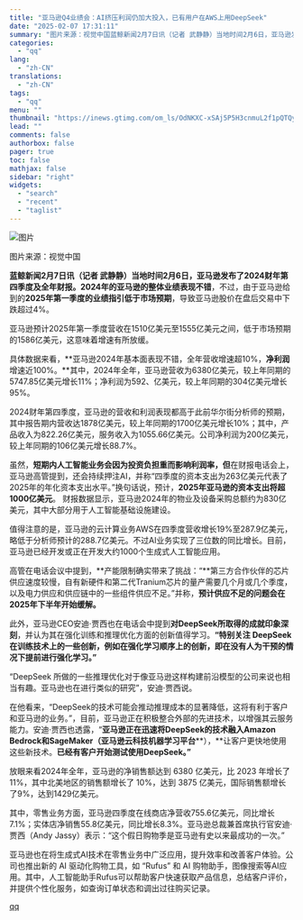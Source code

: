 ```yaml
---
title: "亚马逊Q4业绩会：AI挤压利润仍加大投入，已有用户在AWS上用DeepSeek"
date: "2025-02-07 17:31:11"
summary: "图片来源：视觉中国蓝鲸新闻2月7日讯（记者 武静静）当地时间2月6日，亚马逊发布了2024财年第四季..."
categories:
  - "qq"
lang:
  - "zh-CN"
translations:
  - "zh-CN"
tags:
  - "qq"
menu: ""
thumbnail: "https://inews.gtimg.com/om_ls/OdNKXC-xSAj5P5H3cnmuL2f1pQTQyvMNSwmy4FoSrZQHgAA_640360/0"
lead: ""
comments: false
authorbox: false
pager: true
toc: false
mathjax: false
sidebar: "right"
widgets:
  - "search"
  - "recent"
  - "taglist"
---
```


![图片](https://inews.gtimg.com/om_bt/OvapW0GcPxGXsRaRJrWBLksI2yBMLUkHouuYAfriLfk9oAA/641)

图片来源：视觉中国

**蓝鲸新闻2月7日讯（记者 武静静）**当地时间2月6日，亚马逊发布了2024财年第四季度及全年财报。2024年的亚马逊的**整体业绩表现不错**，不过，由于亚马逊给到的**2025年第一季度的业绩指引低于市场预期**，导致亚马逊股价在盘后交易中下跌超过4%。

亚马逊预计2025年第一季度营收在1510亿美元至1555亿美元之间，低于市场预期的1586亿美元，这意味着增速有所放缓。

具体数据来看，**亚马逊2024年基本面表现不错，全年营收增速超10%，****净利润****增速近100%。**其中，2024年全年，亚马逊营收为6380亿美元，较上年同期的5747.85亿美元增长11%；净利润为592、亿美元，较上年同期的304亿美元增长95%。

2024财年第四季度，亚马逊的营收和利润表现都高于此前华尔街分析师的预期，其中报告期内营收达1878亿美元，较上年同期的1700亿美元增长10%；其中，产品收入为822.26亿美元，服务收入为1055.66亿美元。公司净利润为200亿美元，较上年同期的106亿美元增长88.7%。

虽然，**短期内人工智能业务会因为投资负担重而影响利润率，但**在财报电话会上，亚马逊高管提到，还会持续押注AI，并称“四季度的资本支出为263亿美元代表了2025年的年化资本支出水平。”换句话说，预计，**2025年亚马逊的资本支出将超1000亿美元**。 财报数据显示，亚马逊2024年的物业及设备采购总额约为830亿美元，其中大部分用于人工智能基础设施建设。

值得注意的是，亚马逊的云计算业务AWS在四季度营收增长19%至287.9亿美元，略低于分析师预计的288.7亿美元。不过AI业务实现了三位数的同比增长。目前，亚马逊已经开发或正在开发大约1000个生成式人工智能应用。

高管在电话会议中提到，**产能限制确实带来了挑战：“**第三方合作伙伴的芯片供应速度较慢，自有新硬件和第二代Tranium芯片的量产需要几个月或几个季度，以及电力供应和供应链中的一些组件供应不足。”并称，**预计供应不足的问题会在2025年下半年开始缓解。**

此外，亚马逊CEO安迪·贾西也在电话会中提到**对DeepSeek所取得的成就印象深刻**，并认为其在强化训练和推理优化方面的创新值得学习。**“特别关注 DeepSeek 在训练技术上的一些创新，例如在****强化学习****顺序上的创新，即在没有人为干预的情况下提前进行强化学习。”**

“DeepSeek 所做的一些推理优化对于像亚马逊这样构建前沿模型的公司来说也相当有趣。亚马逊也在进行类似的研究”，安迪·贾西说。

在他看来，“DeepSeek的技术可能会推动推理成本的显著降低，这将有利于客户和亚马逊的业务。”，目前，亚马逊正在积极整合外部的先进技术，以增强其云服务能力。安迪·贾西也透露，“**亚马逊正在迅速将DeepSeek的技术融入Amazon Bedrock和SageMaker（亚马逊****云科技****机器学习平台****），**让客户更快地使用这些新技术。**已经有客户开始测试使用DeepSeek。”**

放眼来看2024年全年，亚马逊的净销售额达到 6380 亿美元，比 2023 年增长了 11%，其中北美地区的销售额增长了 10%，达到 3875 亿美元，国际销售额增长了9%，达到1429亿美元。

其中，零售业务方面，亚马逊四季度在线商店净营收755.6亿美元，同比增长7.1%；实体店净销售55.8亿美元，同比增长8.3%。亚马逊总裁兼首席执行官安迪·贾西（Andy Jassy）表示：“这个假日购物季是亚马逊有史以来最成功的一次。”

亚马逊也在将生成式AI技术在零售业务中广泛应用，提升效率和改善客户体验。公司也推出新的 AI 驱动化购物工具，如 “Rufus” 和 AI 购物助手，图像搜索等AI应用。其中，人工智能助手Rufus可以帮助客户快速获取产品信息，总结客户评价，并提供个性化服务，如查询订单状态和调出过往购买记录。

[qq](https://new.qq.com/rain/a/20250207A06UEN00)
